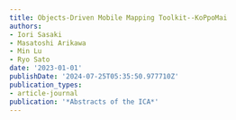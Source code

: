 ```yaml
---
title: Objects-Driven Mobile Mapping Toolkit--KoPpoMai
authors:
- Iori Sasaki
- Masatoshi Arikawa
- Min Lu
- Ryo Sato
date: '2023-01-01'
publishDate: '2024-07-25T05:35:50.977710Z'
publication_types:
- article-journal
publication: '*Abstracts of the ICA*'
---
```

